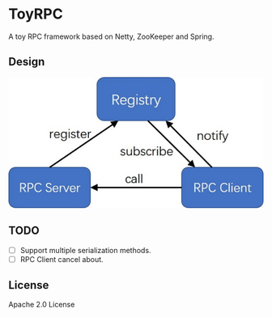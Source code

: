 # ToyRPC

A toy RPC  framework based on Netty, ZooKeeper and Spring.

## Design

![RPC Design](https://raw.githubusercontent.com/Wan-Ge/ToyRPC/master/design.jpg)

## TODO

- [ ] Support multiple serialization methods.
- [ ] RPC Client cancel about.

## License

Apache 2.0 License

